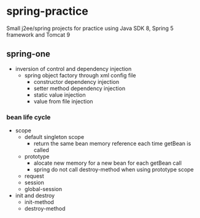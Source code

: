 # spring-practice
Small j2ee/spring projects for practice using Java SDK 8, Spring 5 framework and Tomcat 9
## spring-one
- inversion of control and dependency injection
  - spring object factory through xml config file
    - constructor dependency injection
    - setter method dependency injection
    - static value injection
    - value from file injection
### bean life cycle
- scope
  - default singleton scope
    - return the same bean memory reference each time getBean is called
  - prototype
    - alocate new memory for a new bean for each getBean call
    - spring do not call destroy-method when using prototype scope
  - request
  - session
  - global-session
- init and destroy
  - init-method
  - destroy-method
